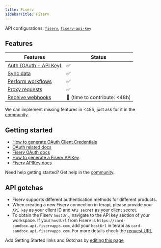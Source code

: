 ```yaml
---
title: Fiserv
sidebarTitle: Fiserv
---
```


API configurations: [`fiserv`](https://terapi.dev/providers.yaml), [`fiserv-api-key`](https://terapi.dev/providers.yaml)

## Features

| Features | Status |
| - | - |
| [Auth (OAuth + API Key)](/integrate/guides/authorize-an-api) | ✅ |
| [Sync data](/integrate/guides/sync-data-from-an-api) | ✅ |
| [Perform workflows](/integrate/guides/perform-workflows-with-an-api) | ✅ |
| [Proxy requests](/integrate/guides/proxy-requests-to-an-api) | ✅ |
| [Receive webhooks](/integrate/guides/receive-webhooks-from-an-api) | 🚫 (time to contribute: &lt;48h) |

We can implement missing features in &lt;48h, just ask for it in the [community](https://terapi.dev/slack).

## Getting started

-   [How to generate OAuth Client Credentials](https://developer.fiserv.com/product/BankingHub/docs/?path=docs/getting-started/before-you-start.md#creating-a-banking-hub-workspace)
-   [OAuth related docs](https://developer.fiserv.com/product/BankingHub/docs/?path=docs/getting-started/before-you-start.md#generating-access-token)
-   [Fiserv OAuth docs](https://developer.fiserv.com)
-   [How to generate a Fiserv APIKey](https://docs.fiserv.dev/public/docs/general-getting-started#steps-to-api-success)
-   [Fiserv APIKey docs](https://docs.fiserv.dev/public/reference)

Need help getting started? Get help in the [community](https://terapi.dev/slack).

## API gotchas

- Fiserv supports different authentication methods for different products.
- When creating a new Fiserv connection in terapi, please provide your `API key` as your client ID and `API secret` as your client secret.
- To obtain the Fiserv `hostUrl`, navigate to the API key section of your workspace. If your `hostUrl` from Fiserv is `https://card-sandbox.api.fiservapps.com`, add your `hostUrl` in terapi as `card-sandbox.api.fiservapps.com`. For more details check the [request URL](https://developer.fiserv.com/product/BankingHub/docs/?path=docs/get-started.md&branch=main#request-url).

Add Getting Started links and Gotchas by [editing this page](https://github.com/terapihq/terapi/tree/master/docs-v2/integrations/all/fiserv.mdx)


